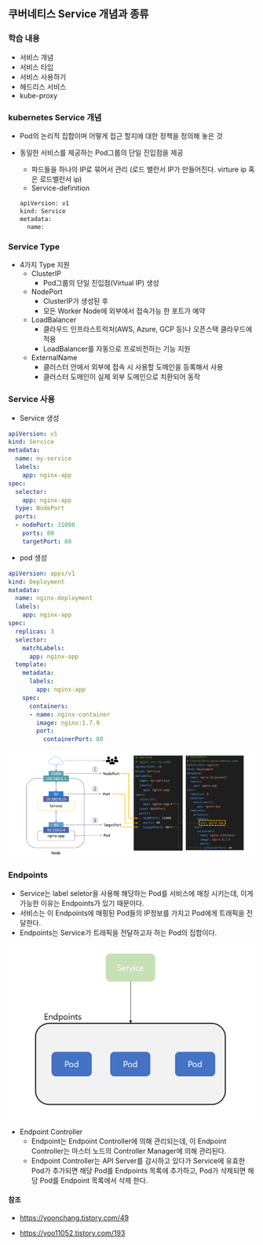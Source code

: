 ## 쿠버네티스 Service 개념과 종류

### 학습 내용

- 서비스 개념
- 서비스 타입
- 서비스 사용하기
- 헤드리스 서비스
- kube-proxy



### kubernetes Service 개념

- Pod의 논리적 집합이며 어떻게 접근 할지에 대한 정책을 정의해 놓은 것

- 동일한 서비스를 제공하는 Pod그룹의 단일 진입점을 제공

  - 파드들을 하나의 IP로 묶어서 관리 (로드 밸런서 IP가 만들어진다. virture ip  혹은 로드밸런서 ip)
  - Service-definition

  ```
  apiVersion: v1
  kind: Service
  metadata:
  	name:
  ```



### Service Type

- 4가지 Type 지원
  - ClusterIP
    - Pod그룹의 단일 진입점(Virtual IP) 생성
  - NodePort
    - ClusterIP가 생성된 후
    - 모든 Worker Node에 외부에서 접속가능 한 포트가 예약
  - LoadBalancer
    - 클라우드 인프라스트럭처(AWS, Azure, GCP 등)나 오픈스택 클라우드에 적용
    - LoadBalancer를 자동으로 프로비전하는 기능 지원
  - ExternalName
    - 클러스터 안에서 외부에 접속 시 사용할 도메인을 등록해서 사용
    - 클러스터 도메인이 실제 외부 도메인으로 치환되어 동작



### Service 사용

- Service 생성

```yaml
apiVersion: v1
kind: Service
metadata:
  name: my-service
  labels:
    app: nginx-app
spec:
  selector:
    app: nginx-app
  type: NodePort
  ports:
  - nodePort: 31000
    ports: 80
    targetPort: 80
```



- pod 생성

```yaml
apiVersion: apps/v1
kind: Deployment
matadata:
  name: nginx-deployment
  labels:
    app: nginx-app
spec:
  replicas: 3
  selector:
    matchLabels:
      app: nginx-app
  template:
    metadata:
      labels:
        app: nginx-app
    spec:
      containers:
      - name: nginx-container
        image: nginx:1.7.9
        port:
          containerPort: 80
```

![nodeport](images/nodeport.PNG)



### Endpoints

- Service는 label seletor을 사용해 해당하는 Pod를 서비스에 매칭 시키는데, 이게 가능한 이유는 Endpoints가 있기 때문이다.
- 서비스는 이 Endpoints에 매핑된 Pod들의 IP정보를 가지고 Pod에게 트래픽을 전달한다.
- Endpoints는 Service가 트래픽을 전달하고자 하는 Pod의 집합이다.

![Endpoint](images/Endpoint-16732564121591.PNG)

- Endpoint Controller
  - Endpoint는 Endpoint Controller에 의해 관리되는데, 이 Endpoint Controller는 마스터 노드의 Controller Manager에 의해 관리된다.
  - Endpoint Controller는 API Server를 감시하고 있다가 Service에 유효한 Pod가 추가되면 해당 Pod를 Endpoints 목록에 추가하고, Pod가 삭제되면 해당 Pod를 Endpoint 목록에서 삭제 한다.

#### 참조

- https://yoonchang.tistory.com/49

- https://yoo11052.tistory.com/193
